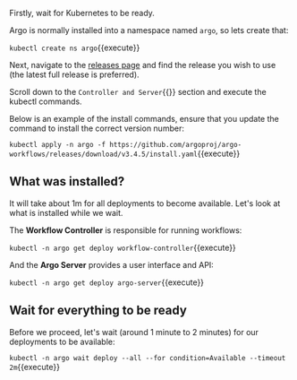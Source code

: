 Firstly, wait for Kubernetes to be ready.

Argo is normally installed into a namespace named `argo`, so lets create that:

`kubectl create ns argo`{{execute}}

Next, navigate to the [releases page](https://github.com/argoproj/argo-workflows/releases/latest) and find the release you wish to use (the latest full release is preferred).

Scroll down to the `Controller and Server`{{}} section and execute the kubectl commands.

Below is an example of the install commands, ensure that you update the command to install the correct version number:
<!--
# https://github.com/argoproj/argo-workflows/
# renovate: datasource=github-releases depName=argoproj/argo-workflows
-->
`kubectl apply -n argo -f https://github.com/argoproj/argo-workflows/releases/download/v3.4.5/install.yaml`{{execute}}

## What was installed?

It will take about 1m for all deployments to become available. Let's look at what is installed while we wait.

The **Workflow Controller** is responsible for running workflows:

`kubectl -n argo get deploy workflow-controller`{{execute}}

And the **Argo Server** provides a user interface and API:

`kubectl -n argo get deploy argo-server`{{execute}}

## Wait for everything to be ready

Before we proceed, let's wait (around 1 minute to 2 minutes) for our deployments to be available:

`kubectl -n argo wait deploy --all --for condition=Available --timeout 2m`{{execute}}
